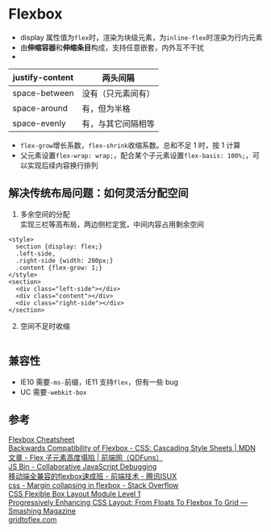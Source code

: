 # Flexbox

* display 属性值为`flex`时，渲染为块级元素，为`inline-flex`时渲染为行内元素
* 由**伸缩容器**和**伸缩条目**构成，支持任意嵌套，内外互不干扰
* 
| justify-content | 两头间隔           |
| ---             | ---                |
| space-between   | 没有（只元素间有） |
| space-around    | 有，但为半格       |
| space-evenly    | 有，与其它间隔相等 |
* `flex-grow`增长系数，`flex-shrink`收缩系数。总和不足 1 时，按 1 计算
* 父元素设置`flex-wrap: wrap;`，配合某个子元素设置`flex-basis: 100%;`，可以实现后续内容换行排列

## 解决传统布局问题：如何灵活分配空间
  1. 多余空间的分配  
  实现三栏等高布局，两边侧栏定宽，中间内容占用剩余空间  
  ```
  <style>
    section {display: flex;}
    .left-side,
    .right-side {width: 200px;}
    .content {flex-grow: 1;}
  </style>
  <section>
    <div class="left-side"></div>
    <div class="content"></div>
    <div class="right-side"></div>
  </section>
  ```
  2. 空间不足时收缩
  ```

  ```

## 兼容性
* IE10 需要`-ms-`前缀，IE11 支持`flex`，但有一些 bug
* UC 需要`-webkit-box`

## 参考
[Flexbox Cheatsheet](http://yoksel.github.io/flex-cheatsheet/)  
[Backwards Compatibility of Flexbox - CSS: Cascading Style Sheets | MDN](https://developer.mozilla.org/en-US/docs/Web/CSS/CSS_Flexible_Box_Layout/Backwards_Compatibility_of_Flexbox#Status_in_browsers)  
[文章 - Flex 子元素高度塌陷 | 前端网（QDFuns）](https://www.qdfuns.com/article/25669/87bd5567ba0af95f5ad0064bf36b7139.html)  
[JS Bin - Collaborative JavaScript Debugging](http://jsbin.com/mesivil/edit?html,css,output)  
[移动端全兼容的flexbox速成班 - 前端技术 - 腾讯ISUX](https://isux.tencent.com/flexbox.html)  
[css - Margin collapsing in flexbox - Stack Overflow](https://stackoverflow.com/a/43882888/5657916)  
[CSS Flexible Box Layout Module Level 1](https://www.w3.org/TR/css-flexbox-1/#flex-containers)  
[Progressively Enhancing CSS Layout: From Floats To Flexbox To Grid — Smashing Magazine](https://www.smashingmagazine.com/2017/07/enhancing-css-layout-floats-flexbox-grid/)  
[gridtoflex.com](https://www.gridtoflex.com/)  
